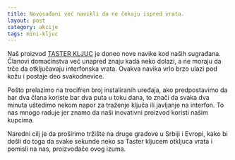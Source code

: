 ```yaml
---
title: Novosađani već navikli da ne čekaju ispred vrata.
layout: post
category: akcije
tags: mini-kljuc 
---
```


Naš proizvod [TASTER KLJUC](/proizvodi/mini-kljuc) je doneo nove navike kod naših sugrađana. Članovi domaćinstva već unapred znaju kada neko dolazi, a ne moraju da trče da otključavaju interfonska vrata.
Ovakva navika vrlo brzo ulazi pod kožu i postaje deo svakodnevice.

Pošto prelazimo na trocifren broj instaliranih uređaja, ako predpostavimo da bar dva člana koriste bar dva puta u toku dana, to znači da svaka dva minuta uštedimo nekom napor za traženje ključa ili javljanje na interfon. To nas mnogo raduje jer znamo da naši inovativni proizvod koristi našim kupcima.

Naredni cilj je da proširimo tržište na druge gradove u Srbiji i Evropi, kako bi došli do toga da svake sekunde neko sa Taster kljucem otkljuca vrata i pomisli na nas, proizvođače ovog izuma.

